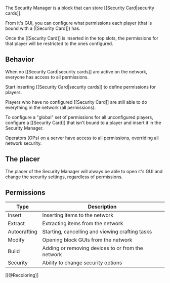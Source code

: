 The Security Manager is a block that can store [[Security Card|security cards]].

From it's GUI, you can configure what permissions each player (that is bound with a [[Security Card]]) has.

Once the [[Security Card]] is inserted in the top slots, the permissions for that player will be restricted to the ones configured.

## Behavior
When no [[Security Card|security cards]] are active on the network, everyone has access to all permissions.

Start inserting [[Security Card|security cards]] to define permissions for players.

Players who have no configured [[Security Card]] are still able to do everything in the network (all permissions).

To configure a "global" set of permissions for all unconfigured players, configure a [[Security Card]] that isn't bound to a player and insert it in the Security Manager.

Operators (OPs) on a server have access to all permissions, overriding all network security.

## The placer
The placer of the Security Manager will always be able to open it's GUI and change the security settings, regardless of permissions.

## Permissions
|Type|Description|
|-----|------------|
|Insert|Inserting items to the network|
|Extract|Extracting items from the network|
|Autocrafting|Starting, cancelling and viewing crafting tasks|
|Modify|Opening block GUIs from the network|
|Build|Adding or removing devices to or from the network|
|Security|Ability to change security options|

[[@Recoloring]]